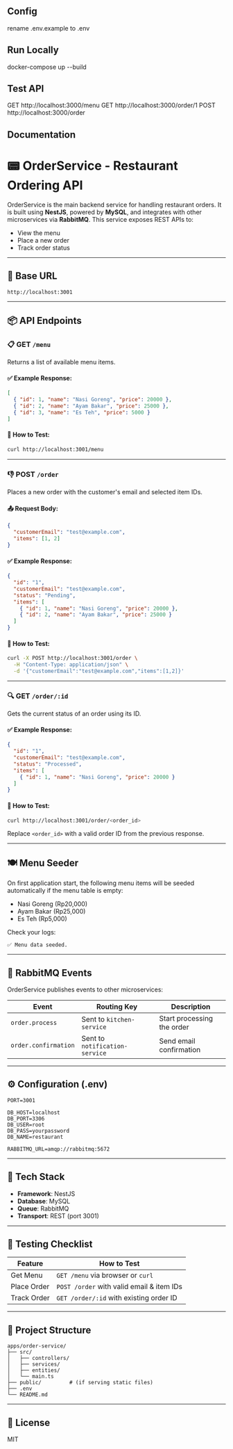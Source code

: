 ## Config
rename .env.example to .env

## Run Locally
docker-compose up --build

## Test API
GET http://localhost:3000/menu 
GET http://localhost:3000/order/1
POST http://localhost:3000/order


## Documentation

# 📟 OrderService - Restaurant Ordering API

OrderService is the main backend service for handling restaurant orders. It is built using **NestJS**, powered by **MySQL**, and integrates with other microservices via **RabbitMQ**. This service exposes REST APIs to:

- View the menu
- Place a new order
- Track order status

---

## 🚀 Base URL

```
http://localhost:3001
```

---

## 📦 API Endpoints

### 📋 GET `/menu`

Returns a list of available menu items.

#### ✅ Example Response:

```json
[
  { "id": 1, "name": "Nasi Goreng", "price": 20000 },
  { "id": 2, "name": "Ayam Bakar", "price": 25000 },
  { "id": 3, "name": "Es Teh", "price": 5000 }
]
```

#### 🧪 How to Test:

```bash
curl http://localhost:3001/menu
```

---

### 👎 POST `/order`

Places a new order with the customer's email and selected item IDs.

#### 📤 Request Body:

```json
{
  "customerEmail": "test@example.com",
  "items": [1, 2]
}
```

#### ✅ Example Response:

```json
{
  "id": "1",
  "customerEmail": "test@example.com",
  "status": "Pending",
  "items": [
    { "id": 1, "name": "Nasi Goreng", "price": 20000 },
    { "id": 2, "name": "Ayam Bakar", "price": 25000 }
  ]
}
```

#### 🧪 How to Test:

```bash
curl -X POST http://localhost:3001/order \
  -H "Content-Type: application/json" \
  -d '{"customerEmail":"test@example.com","items":[1,2]}'
```

---

### 🔍 GET `/order/:id`

Gets the current status of an order using its ID.

#### ✅ Example Response:

```json
{
  "id": "1",
  "customerEmail": "test@example.com",
  "status": "Processed",
  "items": [
    { "id": 1, "name": "Nasi Goreng", "price": 20000 }
  ]
}
```

#### 🧪 How to Test:

```bash
curl http://localhost:3001/order/<order_id>
```

Replace `<order_id>` with a valid order ID from the previous response.

---

## 🍽 Menu Seeder

On first application start, the following menu items will be seeded automatically if the menu table is empty:

- Nasi Goreng (Rp20,000)
- Ayam Bakar (Rp25,000)
- Es Teh (Rp5,000)

Check your logs:

```
✅ Menu data seeded.
```

---

## 🔗 RabbitMQ Events

OrderService publishes events to other microservices:

| Event                | Routing Key                    | Description                |
| -------------------- | ------------------------------ | -------------------------- |
| `order.process`      | Sent to `kitchen-service`      | Start processing the order |
| `order.confirmation` | Sent to `notification-service` | Send email confirmation    |

---

## ⚙️ Configuration (.env)

```
PORT=3001

DB_HOST=localhost
DB_PORT=3306
DB_USER=root
DB_PASS=yourpassword
DB_NAME=restaurant

RABBITMQ_URL=amqp://rabbitmq:5672
```

---

## 💠 Tech Stack

- **Framework**: NestJS
- **Database**: MySQL
- **Queue**: RabbitMQ
- **Transport**: REST (port 3001)

---

## 🧪 Testing Checklist

| Feature     | How to Test                               |
| ----------- | ----------------------------------------- |
| Get Menu    | `GET /menu` via browser or `curl`         |
| Place Order | `POST /order` with valid email & item IDs |
| Track Order | `GET /order/:id` with existing order ID   |

---

## 📁 Project Structure

```
apps/order-service/
├── src/
│   ├── controllers/
│   ├── services/
│   ├── entities/
│   └── main.ts
├── public/         # (if serving static files)
├── .env
└── README.md
```

---

## 📄 License

MIT

